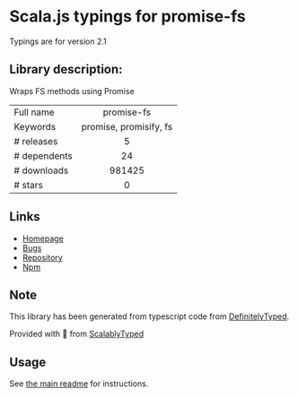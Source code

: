 
# Scala.js typings for promise-fs

Typings are for version 2.1

## Library description:
Wraps FS methods using Promise

|                    |                 |
| ------------------ | :-------------: |
| Full name          | promise-fs |
| Keywords           | promise, promisify, fs |
| # releases         | 5 |
| # dependents       | 24 |
| # downloads        | 981425 |
| # stars            | 0 |

## Links
- [Homepage](https://github.com/octet-stream/promise-fs#readme)
- [Bugs](https://github.com/octet-stream/promise-fs/issues)
- [Repository](https://github.com/octet-stream/promise-fs)
- [Npm](https://www.npmjs.com/package/promise-fs)
    


## Note
This library has been generated from typescript code from [DefinitelyTyped](https://definitelytyped.org).

Provided with :purple_heart: from [ScalablyTyped](https://github.com/oyvindberg/ScalablyTyped)

## Usage
See [the main readme](../../readme.md) for instructions.


